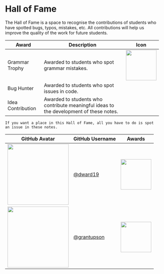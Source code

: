 # Hall of Fame

The Hall of Fame is a space to recognise the contributions of students who have spotted bugs, typos, mistakes, etc.
All contributions will help us improve the quality of the work for future students.

| Award             | Description                                                                            | Icon                                                                |
|-------------------|----------------------------------------------------------------------------------------|---------------------------------------------------------------------|
| Grammar Trophy    | Awarded to students who spot grammar mistakes.                                         | <img src="resources/grammar_trophy.png" width="100" height="100" /> |
| Bug Hunter        | Awarded to students who spot issues in code.                                           |                                                                     |
| Idea Contribution | Awarded to students who contribute meaningful ideas to the development of these notes. |                                                                     |

```{tip}
If you want a place in this Hall of Fame, all you have to do is spot an issue in these notes.
```

| GitHub Avatar                                                           | GitHub Username                              | Awards                                                              |
|-------------------------------------------------------------------------|----------------------------------------------|---------------------------------------------------------------------|
| <img src="http://github.com/dward19.png" width="200" height="200" />    | [@dward19](https://github.com/dward19)       | <img src="resources/grammar_trophy.png" width="100" height="100" /> |
| <img src="http://github.com/grantupson.png" width="200" height="200" /> | [@grantupson](https://github.com/GrantUpson) | <img src="resources/grammar_trophy.png" width="100" height="100" /> |
